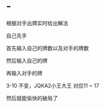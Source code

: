 # -
根据对手出牌实时给出解法

自己先手

首先输入自己的牌数以及对手的牌数

然后输入自己的牌

再输入对手的牌

3-10 不变，JQKA2小王大王 对应11 ~ 17

然后就能愉快的破局了
